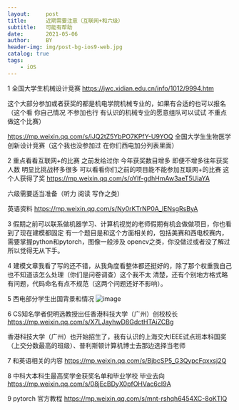 ```yaml
---
layout:     post
title:      近期需要注意（互联网+和六级）
subtitle:   可能有帮助
date:       2021-05-06
author:     BY
header-img: img/post-bg-ios9-web.jpg
catalog: true
tags:
    - iOS
---
```

1 全国大学生机械设计竞赛
https://jwc.xidian.edu.cn/info/1012/9994.htm

这个大部分参加或者获奖的都是机电学院机械专业的，如果有合适的也可以报名（这个看
你自己情况 不参加也行 有认识的机械专业的愿意组队可以试试 不重点做这个比赛）

https://mp.weixin.qq.com/s/iJQ2tZ5YbPO7KPfY-U9YOQ 
全国大学生生物医学创新设计竞赛（这个我也没参加过 在你们西电加分列表里面）

2 重点看看互联网+的比赛 之前发给过你 今年获奖数目增多 即便不增多往年获奖人数
明显比挑战杯多很多 可以看看你们之前的项目能不能参加互联网+的比赛 
这个人获得了奖 
https://mp.weixin.qq.com/s/oYIf-gdhHmAw3aeT5UiaYA

六级需要适当准备（听力 阅读 写作之类）

英语资料 https://mp.weixin.qq.com/s/Ny0rKTrNP0A_lENsgRsByA

3 假期之前可以联系做机器学习、计算机视觉的老师假期有机会做做项目，你也看到了现在建模都固定
有一个题目是和这个方面相关的，包括美赛和西电校赛内，需要掌握python和pytorch，图像一般涉及
opencv之类，你没做过或者没了解过所以觉得无从下手。

4 建模文章我看了写的还不错，从我角度看整体都还挺好的，除了那个权重我自己也不知道该怎么处理（你们是问卷调查）这个我不太
清楚，还有个别地方格式略有问题，代码命名有点不规范（这两个问题还好不影响）。

5 西电部分学生出国背景和情况 
![image](https://user-images.githubusercontent.com/24884878/117295194-209e9500-aea6-11eb-852e-cb9a3e2e7482.png)

6 CS知名学者倪明选教授出任香港科技大学（广州）创校校长
https://mp.weixin.qq.com/s/X7LJayhwD8GdctHTAiZCBg

香港科技大学（广州）也开始招生了，我有认识的上海交大IEEE试点班本科国奖（上交分数最高的班级）、普利斯顿计算机博士去那边选择当老师

7 和英语相关的内容 https://mp.weixin.qq.com/s/BjbcSP5_G3QypcFqxxsj2Q

8 中科大本科生最高奖学金获奖名单和毕业学校 毕业去向 
https://mp.weixin.qq.com/s/08jEcBDyX0pfOHVac6cI9A

9 pytorch 官方教程 
https://mp.weixin.qq.com/s/mnt-rshqh6454XC-8oKTlQ
